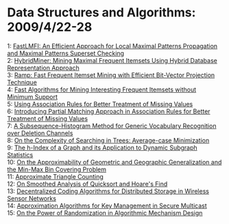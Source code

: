 # Data Structures and Algorithms: 2009/4/22-28  
1: [FastLMFI: An Efficient Approach for Local Maximal Patterns Propagation  and Maximal Patterns Superset Checking](https://doi.org/10.48550/arXiv.0904.3310)  
2: [HybridMiner: Mining Maximal Frequent Itemsets Using Hybrid Database  Representation Approach](https://doi.org/10.48550/arXiv.0904.3312)  
3: [Ramp: Fast Frequent Itemset Mining with Efficient Bit-Vector Projection  Technique](https://doi.org/10.48550/arXiv.0904.3316)  
4: [Fast Algorithms for Mining Interesting Frequent Itemsets without Minimum  Support](https://doi.org/10.48550/arXiv.0904.3319)  
5: [Using Association Rules for Better Treatment of Missing Values](https://doi.org/10.48550/arXiv.0904.3320)  
6: [Introducing Partial Matching Approach in Association Rules for Better  Treatment of Missing Values](https://doi.org/10.48550/arXiv.0904.3321)  
7: [A Subsequence-Histogram Method for Generic Vocabulary Recognition over  Deletion Channels](https://doi.org/10.48550/arXiv.0904.3351)  
8: [On the Complexity of Searching in Trees: Average-case Minimization](https://doi.org/10.48550/arXiv.0904.3503)  
9: [The h-Index of a Graph and its Application to Dynamic Subgraph  Statistics](https://doi.org/10.48550/arXiv.0904.3741)  
10: [On the Approximability of Geometric and Geographic Generalization and  the Min-Max Bin Covering Problem](https://doi.org/10.48550/arXiv.0904.3756)  
11: [Approximate Triangle Counting](https://doi.org/10.48550/arXiv.0904.3761)  
12: [On Smoothed Analysis of Quicksort and Hoare's Find](https://doi.org/10.48550/arXiv.0904.3898)  
13: [Decentralized Coding Algorithms for Distributed Storage in Wireless  Sensor Networks](https://doi.org/10.48550/arXiv.0904.4057)  
14: [Approximation Algorithms for Key Management in Secure Multicast](https://doi.org/10.48550/arXiv.0904.4061)  
15: [On the Power of Randomization in Algorithmic Mechanism Design](https://doi.org/10.48550/arXiv.0904.4193)  